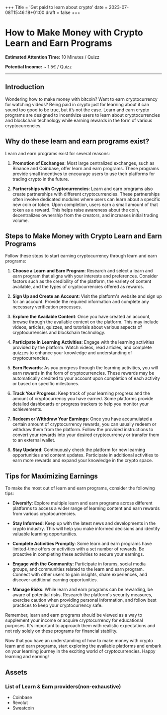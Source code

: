 +++
Title = 'Get paid to learn about crypto'
date = 2023-07-08T15:46:18+01:00
draft = false
+++


# How to Make Money with Crypto Learn and Earn Programs

**Estimated Attention Time:** 10 Minutes / Quizz

**Potential Income:** ~ 1.5€ / Quizz

---

## Introduction

Wondering how to make money with bitcoin? Want to earn cryptocurrency for watching videos? Being paid in crypto just for learning about it can sound too good to be true, but it’s not the case. Learn and earn crypto programs are designed to incentivize users to learn about cryptocurrencies and blockchain technology while earning rewards in the form of various cryptocurrencies.

## Why do these learn and earn programs exist?

Learn and earn programs exist for several reasons:

1. **Promotion of Exchanges**: Most large centralized exchanges, such as Binance and Coinbase, offer learn and earn programs. These programs provide small incentives to encourage users to use their platforms for trading crypto in the future.

2. **Partnerships with Cryptocurrencies**: Learn and earn programs also create partnerships with different cryptocurrencies. These partnerships often involve dedicated modules where users can learn about a specific new coin or token. Upon completion, users earn a small amount of that token as a reward. This helps raise awareness about the coin, decentralizes ownership from the creators, and increases initial trading volume.

## Steps to Make Money with Crypto Learn and Earn Programs

Follow these steps to start earning cryptocurrency through learn and earn programs:

1. **Choose a Learn and Earn Program**: Research and select a learn and earn program that aligns with your interests and preferences. Consider factors such as the credibility of the platform, the variety of content available, and the types of cryptocurrencies offered as rewards.

2. **Sign Up and Create an Account**: Visit the platform's website and sign up for an account. Provide the required information and complete any necessary verification processes.

3. **Explore the Available Content**: Once you have created an account, browse through the available content on the platform. This may include videos, articles, quizzes, and tutorials about various aspects of cryptocurrencies and blockchain technology.

4. **Participate in Learning Activities**: Engage with the learning activities provided by the platform. Watch videos, read articles, and complete quizzes to enhance your knowledge and understanding of cryptocurrencies.

5. **Earn Rewards**: As you progress through the learning activities, you will earn rewards in the form of cryptocurrencies. These rewards may be automatically credited to your account upon completion of each activity or based on specific milestones.

6. **Track Your Progress**: Keep track of your learning progress and the amount of cryptocurrency you have earned. Some platforms provide detailed dashboards or progress trackers to help you monitor your achievements.

7. **Redeem or Withdraw Your Earnings**: Once you have accumulated a certain amount of cryptocurrency rewards, you can usually redeem or withdraw them from the platform. Follow the provided instructions to convert your rewards into your desired cryptocurrency or transfer them to an external wallet.

8. **Stay Updated**: Continuously check the platform for new learning opportunities and content updates. Participate in additional activities to earn more rewards and expand your knowledge in the crypto space.

## Tips for Maximizing Earnings

To make the most out of learn and earn programs, consider the following tips:

- **Diversify**: Explore multiple learn and earn programs across different platforms to access a wider range of learning content and earn rewards from various cryptocurrencies.

- **Stay Informed**: Keep up with the latest news and developments in the crypto industry. This will help you make informed decisions and identify valuable learning opportunities.

- **Complete Activities Promptly**: Some learn and earn programs have limited-time offers or activities with a set number of rewards. Be proactive in completing these activities to secure your earnings.

- **Engage with the Community**: Participate in forums, social media groups, and communities related to the learn and earn program. Connect with other users to gain insights, share experiences, and discover additional earning opportunities.

- **Manage Risks**: While learn and earn programs can be rewarding, be aware of potential risks. Research the platform's security measures, exercise caution when providing personal information, and follow best practices to keep your cryptocurrency safe.

Remember, learn and earn programs should be viewed as a way to supplement your income or acquire cryptocurrency for educational purposes. It's important to approach them with realistic expectations and not rely solely on these programs for financial stability.

Now that you have an understanding of how to make money with crypto learn and earn programs, start exploring the available platforms and embark on your learning journey in the exciting world of cryptocurrencies. Happy learning and earning!


## Assets
### List of Learn & Earn providers(non-exhaustive)

- Coinbase
- Revolut
- Sweatcoin